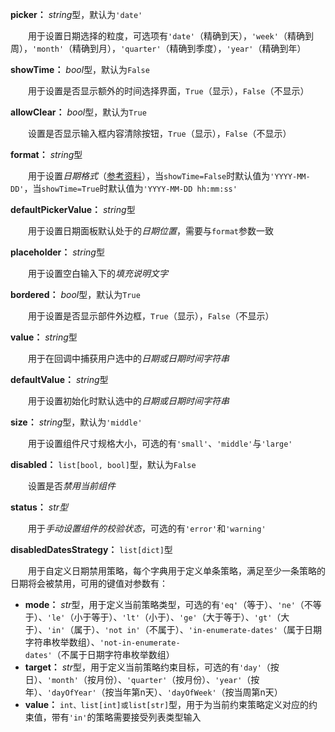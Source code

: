 **picker：** *string*型，默认为`'date'`

　　用于设置日期选择的粒度，可选项有`'date'`（精确到天），`'week'`（精确到周），`'month'`（精确到月），`'quarter'`（精确到季度），`'year'`（精确到年）

**showTime：** *bool*型，默认为`False`

　　用于设置是否显示额外的时间选择界面，`True`（显示），`False`（不显示）

**allowClear：** *bool*型，默认为`True`

　　设置是否显示输入框内容清除按钮，`True`（显示），`False`（不显示）

**format：** *string*型

　　用于设置*日期格式*（[参考资料](https://momentjscom.readthedocs.io/en/latest/moment/04-displaying/01-format/)），当`showTime=False`时默认值为`'YYYY-MM-DD'`，当`showTime=True`时默认值为`'YYYY-MM-DD hh:mm:ss'`

**defaultPickerValue：** *string*型

　　用于设置日期面板默认处于的*日期位置*，需要与`format`参数一致

**placeholder：** *string*型

　　用于设置空白输入下的*填充说明文字*

**bordered：** *bool*型，默认为`True`

　　用于设置是否显示部件外边框，`True`（显示），`False`（不显示）

**value：** *string*型

　　用于在回调中捕获用户选中的*日期或日期时间字符串*

**defaultValue：** *string*型

　　用于设置初始化时默认选中的*日期或日期时间字符串*

**size：** *string*型，默认为`'middle'`

　　用于设置组件尺寸规格大小，可选的有`'small'`、`'middle'`与`'large'`

**disabled：** `list[bool, bool]`型，默认为`False`

　　设置是否*禁用当前组件*

**status：** *str型*

　　用于*手动设置组件的校验状态*，可选的有`'error'`和`'warning'`

**disabledDatesStrategy：** `list[dict]`型

　　用于自定义日期禁用策略，每个字典用于定义单条策略，满足至少一条策略的日期将会被禁用，可用的键值对参数有：

- **mode：** *str*型，用于定义当前策略类型，可选的有`'eq'`（等于）、`'ne'`（不等于）、`'le'`（小于等于）、`'lt'`（小于）、`'ge'`（大于等于）、`'gt'`（大于）、`'in'`（属于）、`'not in'`（不属于）、`'in-enumerate-dates'`（属于日期字符串枚举数组）、`'not-in-enumerate-dates'`（不属于日期字符串枚举数组）
- **target：** *str*型，用于定义当前策略约束目标，可选的有`'day'`（按日）、`'month'`（按月份）、`'quarter'`（按月份）、`'year'`（按年）、`'dayOfYear'`（按当年第n天）、`'dayOfWeek'`（按当周第n天）
- **value：** `int、list[int]或list[str]`型，用于为当前约束策略定义对应的约束值，带有`'in'`的策略需要接受列表类型输入